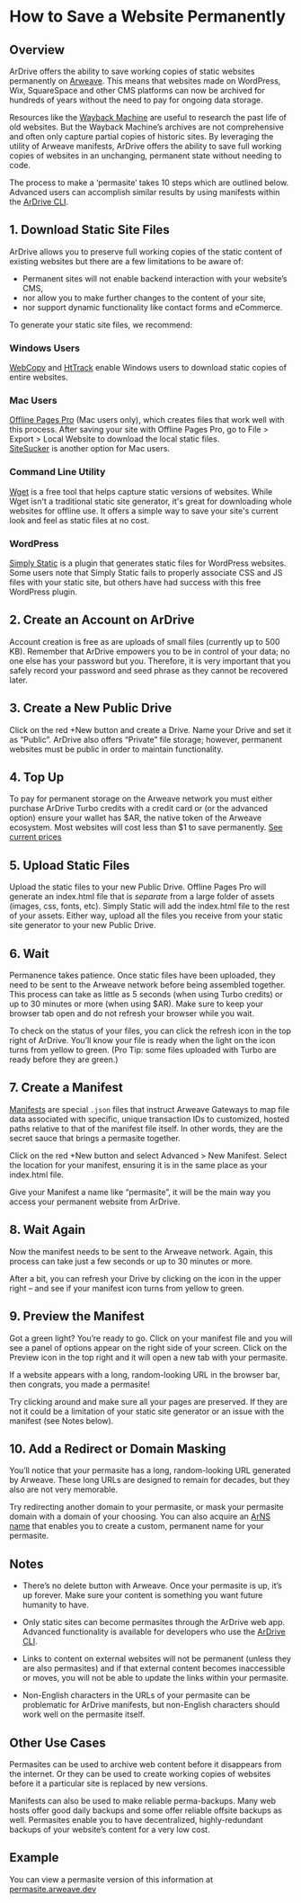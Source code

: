 # How to Save a Website Permanently

## Overview

ArDrive offers the ability to save working copies of static websites permanently on [Arweave](https://www.arweave.org/).  This means that websites made on WordPress, Wix, SquareSpace and other CMS platforms can now be archived for hundreds of years without the need to pay for ongoing data storage.

Resources like the [Wayback Machine](https://archive.org/web/) are useful to research the past life of old websites.  But the Wayback Machine’s archives are not comprehensive and often only capture partial copies of historic sites.  By leveraging the utility of Arweave manifests, ArDrive offers the ability to save full working copies of websites in an unchanging, permanent state without needing to code.

The process to make a ‘permasite’ takes 10 steps which are outlined below.  Advanced users can accomplish similar results by using manifests within the [ArDrive CLI](../cli/intro.md).

## 1. Download Static Site Files

ArDrive allows you to preserve full working copies of the static content of existing websites but there are a few limitations to be aware of:
- Permanent sites will not enable backend interaction with your website’s CMS, 
- nor allow you to make further changes to the content of your site, 
- nor support dynamic functionality like contact forms and eCommerce. 

To generate your static site files, we recommend:

### Windows Users

[WebCopy](https://www.cyotek.com/cyotek-webcopy) and [HtTrack](https://www.httrack.com/) enable Windows users to download static copies of entire websites.

### Mac Users

[Offline Pages Pro](https://apps.apple.com/us/app/offline-pages-pro/id391462107) (Mac users only), which creates files that work well with this process. After saving your site with Offline Pages Pro, go to File > Export > Local Website to download the local static files.  
[SiteSucker](https://ricks-apps.com/osx/sitesucker/index.html) is another option for Mac users.

### Command Line Utility

[Wget](https://www.gnu.org/software/wget/) is a free tool that helps capture static versions of websites. While Wget isn't a traditional static site generator, it's great for downloading whole websites for offline use. It offers a simple way to save your site's current look and feel as static files at no cost.

### WordPress

[Simply Static](https://wordpress.org/plugins/simply-static/) is a plugin that generates static files for WordPress websites. Some users note that Simply Static fails to properly associate CSS and JS files with your static site, but others have had success with this free WordPress plugin.

## 2. Create an Account on ArDrive

Account creation is free as are uploads of small files (currently up to 500 KB). Remember that ArDrive empowers you to be in control of your data; no one else has your password but you. Therefore, it is very important that you safely record your password and seed phrase as they cannot be recovered later.

## 3. Create a New Public Drive

Click on the red +New button and create a Drive. Name your Drive and set it as “Public”. ArDrive also offers “Private” file storage; however, permanent websites must be public in order to maintain functionality.

## 4. Top Up

To pay for permanent storage on the Arweave network you must either purchase ArDrive Turbo credits with a credit card or (or the advanced option) ensure your wallet has $AR, the native token of the Arweave ecosystem. Most websites will cost less than $1 to save permanently. [See current prices](https://ardrive.io/pricing/)

## 5. Upload Static Files

Upload the static files to your new Public Drive. Offline Pages Pro will generate an index.html file that is *separate* from a large folder of assets (images, css, fonts, etc).  Simply Static will add the index.html file to the rest of your assets.  Either way, upload all the files you receive from your static site generator to your new Public Drive.

## 6. Wait

Permanence takes patience.  Once static files have been uploaded, they need to be sent to the Arweave network before being assembled together. This process can take as little as 5 seconds (when using Turbo credits) or up to 30 minutes or more (when using $AR). Make sure to keep your browser tab open and do not refresh your browser while you wait.

To check on the status of your files, you can click the refresh icon in the top right of ArDrive. You’ll know your file is ready when the light on the icon turns from yellow to green.  (Pro Tip:  some files uploaded with Turbo are ready before they are green.)  

## 7. Create a Manifest

[Manifests](https://ardrive.io/manifests/) are special `.json` files that instruct Arweave Gateways to map file data associated with specific, unique transaction IDs to customized, hosted paths relative to that of the manifest file itself. In other words, they are the secret sauce that brings a permasite together.  

Click on the red +New button and select Advanced > New Manifest.  Select the location for your manifest, ensuring it is in the same place as your index.html file.  


Give your Manifest a name like “permasite”, it will be the main way you access your permanent website from ArDrive.

## 8. Wait Again

Now the manifest needs to be sent to the Arweave network. Again, this process can take just a few seconds or up to 30 minutes or more.  

After a bit, you can refresh your Drive by clicking on the icon in the upper right – and see if your manifest icon turns from yellow to green.

## 9. Preview the Manifest

Got a green light?  You’re ready to go.  Click on your manifest file and you will see a panel of options appear on the right side of your screen.  Click on the Preview icon in the top right and it will open a new tab with your permasite.

If a website appears with a long, random-looking URL in the browser bar, then congrats, you made a permasite!

Try clicking around and make sure all your pages are preserved.  If they are not it could be a limitation of your static site generator or an issue with the manifest (see Notes below).

## 10. Add a Redirect or Domain Masking

You’ll notice that your permasite has a long, random-looking URL generated by Arweave. These long URLs are designed to remain for decades, but they also are not very memorable.  

Try redirecting another domain to your permasite, or mask your permasite domain with a domain of your choosing.  You can also acquire an [ArNS name](https://ar.io/docs/arns/) that enables you to create a custom, permanent name for your permasite. 

## Notes

- There’s no delete button with Arweave. Once your permasite is up, it’s up forever. Make sure your content is something you want future humanity to have.

- Only static sites can become permasites through the ArDrive web app.  Advanced functionality is available for developers who use the [ArDrive CLI](https://app.ardrive.io).

- Links to content on external websites will not be permanent (unless they are also permasites) and if that external content becomes inaccessible or moves, you will not be able to update the links within your permasite.

- Non-English characters in the URLs of your permasite can be problematic for ArDrive manifests, but non-English characters should work well on the permasite itself.

## Other Use Cases

Permasites can be used to archive web content before it disappears from the internet.  Or they can be used to create working copies of websites before it a particular site is replaced by new versions.  

Manifests can also be used to make reliable perma-backups.  Many web hosts offer good daily backups and some offer reliable offsite backups as well. Permasites enable you to have decentralized, highly-redundant backups of your website’s content for a very low cost.

## Example

You can view a permasite version of this information at [permasite.arweave.dev](https://permasite.arweave.dev)